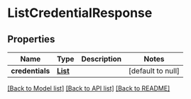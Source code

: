 # ListCredentialResponse
## Properties

Name | Type | Description | Notes
------------ | ------------- | ------------- | -------------
**credentials** | [**List**](CredentialWithoutSecret.md) |  | [default to null]

[[Back to Model list]](../README.md#documentation-for-models) [[Back to API list]](../README.md#documentation-for-api-endpoints) [[Back to README]](../README.md)

